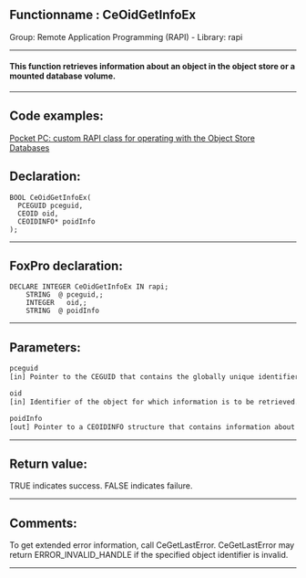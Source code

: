 <link rel="stylesheet" type="text/css" href="../../css/win32api.css">  
<link rel="stylesheet" href="https://cdnjs.cloudflare.com/ajax/libs/font-awesome/4.7.0/css/font-awesome.min.css">

## Functionname : CeOidGetInfoEx
Group: Remote Application Programming (RAPI) - Library: rapi    
***  


#### This function retrieves information about an object in the object store or a mounted database volume. 
***  


## Code examples:
[Pocket PC: custom RAPI class for operating with the Object Store Databases](../../samples/sample_445.md)  

## Declaration:
```foxpro  
BOOL CeOidGetInfoEx(
  PCEGUID pceguid,
  CEOID oid,
  CEOIDINFO* poidInfo
);  
```  
***  


## FoxPro declaration:
```foxpro  
DECLARE INTEGER CeOidGetInfoEx IN rapi;
	STRING  @ pceguid,;
	INTEGER   oid,;
	STRING  @ poidInfo  
```  
***  


## Parameters:
```txt  
pceguid
[in] Pointer to the CEGUID that contains the globally unique identifier of a mounted database.

oid
[in] Identifier of the object for which information is to be retrieved.

poidInfo
[out] Pointer to a CEOIDINFO structure that contains information about the object.  
```  
***  


## Return value:
TRUE indicates success. FALSE indicates failure.  
***  


## Comments:
To get extended error information, call CeGetLastError. CeGetLastError may return ERROR_INVALID_HANDLE if the specified object identifier is invalid.  
  
***  

